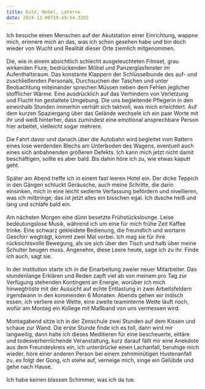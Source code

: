 ```yaml
---
title: Eule, Nebel, Laterne
date: 2024-12-06T19:49:54.320Z
---
```

Ich besuche einen Menschen auf der Akutstation einer Einrichtung, wappne mich, erinnere mich an das, was ich schon gesehen habe und bin doch wieder von Wucht und Realität dieser Orte ziemlich mitgenommen.\
\
Die, wie in einem absichtlich schlecht ausgeleuchteten Filmset, grau wirkenden Flure, bedrückenden Möbel und Panzerglasfenster im Aufenthaltsraum. Das konstante Klappern der Schlüsselbunde des auf- und zuschließenden Personals, Durchsuchen der Taschen und unter Beobachtung miteinander sprechen Müssen neben dem Fehlen jeglicher stofflicher Wärme. Eine ausdrücklich auf das Verhindern von Verletzung und Flucht hin gestaltete Umgebung. Die uns begleitende Pflegerin in den eineinhalb Stunden immerhin verhält sich taktvoll, was mich erleichtert. Auf dem kurzen Spaziergang über das Gelände wechsele ich ein paar Worte mit ihr und weiß hinterher, dass zumindest eine emotional ansprechbare Person hier arbeitet, vielleicht sogar mehrere.\
\
Die Fahrt davor und danach über die Autobahn wird begleitet vom Rattern eines lose werdenden Blechs am Unterboden des Wagens, eventuell auch eines sich anbahnenden größeren Defekts. Ich kann mich jetzt nicht damit beschäftigen, sollte es aber bald. Bis dahin höre ich zu, wie etwas kaputt geht.\
\
Später am Abend treffe ich in einem fast leeren Hotel ein. Der dicke Teppich in den Gängen schluckt Geräusche, auch meine Schritte, die darin einsinken, mich in eine leicht sedierte Verfassung befördern und nivellieren, was ich mitbringe; das ist jetzt alles ein bisschen egal. Ich dusche heiß und lang und schlafe bald ein.\
\
Am nächsten Morgen eine dünn besetzte Frühstückslounge. Leise bedeutungslose Musik, während ich um eine für mich frühe Zeit Kaffee trinke. Eine schwarz gekleidete Bedienung, die freundlich und wortarm Geschirr wegträgt, kommt zwei Mal vorbei. Ich mag sie für ihre rücksichtsvolle Bewegung, als sie sich über den Tisch und halb über meine Schulter beugen muss. Angenehm, diese Leere heute, sage ich zu ihr. Finde ich auch, sagt sie.\
\
In der Institution starte ich in die Einarbeitung zweier neuer Mitarbeiter. Das stundenlange Erklären und Reden zapft viel ab von meinem pro Tag zur Verfügung stehenden Kontingent an Energie, worüber ich mich hinwegtröste mit der Aussicht auf echte Entlastung in zwei Arbeitsfeldern irgendwann in den kommenden 6 Monaten. Abends gehen wir indisch essen, ich verliere eine Wette, eine zweite teaminterne Wette läuft noch, wofür am Montag ein Kollege mit Maßband von uns vermessen wird.\
\
Montagabend sitze ich in der Zenschule zwei Stunden auf dem Kissen und schaue zur Wand. Die erste Stunde finde ich es toll, dann wird mir langweilig, dann halte ich dieses Meditieren für eine bescheuerte, elitäre und todesverherrlichende Veranstaltung, kurz darauf fällt mir eine Anekdote aus dem Freundeskreis ein, ich unterdrücke einen Lachanfall, beruhige mich wieder, höre einer anderen Person bei einem zehnminütigen Hustenanfall zu, es folgt der Gong, ich stehe auf, verneige mich, singe ein Gelübde und gehe nach Hause.\
\
Ich habe keinen blassen Schimmer, was ich da tue.